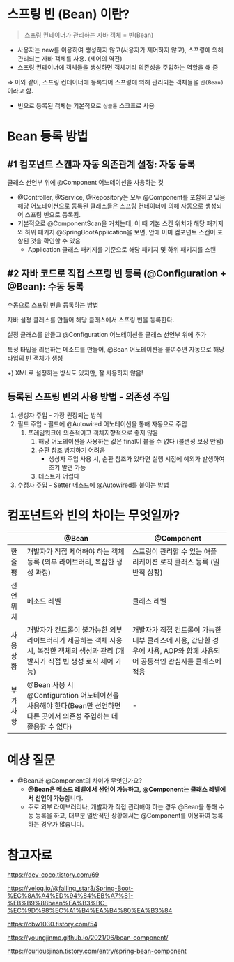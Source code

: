 # 스프링 빈 (Bean) 이란?


> 스프링 컨테이너가 관리하는 자바 객체 = 빈(Bean)
> 
- 사용자는 new를 이용하여 생성하지 않고(사용자가 제어하지 않고),
스프링에 의해 관리되는 자바 객체를 사용. (제어의 역전)
- 스프링 컨테이너에 객체들을 생성하면 객체끼리 의존성을 주입하는 역할을 해 줌

⇒ 이와 같이, 스프링 컨테이너에 등록되어 스프링에 의해 관리되는 객체들을 `빈(Bean)` 이라고 함.

- 빈으로 등록된 객체는 기본적으로 `싱글톤` 스코프로 사용

# Bean 등록 방법


## #1 컴포넌트 스캔과 자동 의존관계 설정: 자동 등록

클래스 선언부 위에 @Component 어노테이션을 사용하는 것

- @Controller, @Service, @Repository는 모두 @Component를 포함하고 있음
해당 어노테이션으로 등록된 클래스들은 스프링 컨테이너에 의해 자동으로 생성되어 스프링 빈으로 등록됨.
- 기본적으로 @ComponentScan을 거치는데, 이 때 기본 스캔 위치가 해당 패키지와 하위 패키지
@SpringBootApplication을 보면, 안에 이미 컴포넌트 스캔이 포함된 것을 확인할 수 있음
    - Application 클래스 패키지를 기준으로 해당 패키지 및 하위 패키지를 스캔

## #2 자바 코드로 직접 스프링 빈 등록 (@Configuration + @Bean): 수동 등록

수동으로 스프링 빈을 등록하는 방법

자바 설정 클래스를 만들어 해당 클래스에서 스프링 빈을 등록한다.

설정 클래스를 만들고 @Configuration 어노테이션을 클래스 선언부 위에 추가

특정 타입을 리턴하는 메소드를 만들어, @Bean 어노테이션을 붙여주면 자동으로 해당 타입의 빈 객체가 생성

+) XML로 설정하는 방식도 있지만, 잘 사용하지 않음!

## 등록된 스프링 빈의 사용 방법 - 의존성 주입

1. 생성자 주입 - 가장 권장되는 방식
2. 필드 주입 - 필드에 @Autowired 어노테이션을 통해 자동으로 주입
    1. 프레임워크에 의존적이고 객체지향적으로 좋지 않음
        1. 해당 어노테이션을 사용하는 값은 final이 붙을 수 없다 (불변성 보장 안됨)
        2. 순환 참조 방지하기 어려움
            - 생성자 주입 사용 시, 순환 참조가 있다면 실행 시점에 예외가 발생하여 조기 발견 가능
        3. 테스트가 어렵다
3. 수정자 주입 - Setter 메소드에 @Autowired를 붙이는 방법

# 컴포넌트와 빈의 차이는 무엇일까?


|  | @Bean | @Component |
| --- | --- | --- |
| 한줄평 | 개발자가 직접 제어해야 하는 객체 등록 (외부 라이브러리, 복잡한 생성 과정) | 스프링이 관리할 수 있는 애플리케이션 로직 클래스 등록 (일반적 상황) |
| 선언 위치 | 메소드 레벨 | 클래스 레벨 |
| 사용 상황 | 개발자가 컨트롤이 불가능한 외부 라이브러리가 제공하는 객체 사용 시, 복잡한 객체의 생성과 관리 (개발자가 직접 빈 생성 로직 제어 가능) | 개발자가 직접 컨트롤이 가능한 내부 클래스에 사용, 간단한 경우에 사용, AOP와 함께 사용되어 공통적인 관심사를 클래스에 적용 |
| 부가 사항 | @Bean 사용 시 @Configuration 어노테이션을 사용해야 한다(Bean만 선언하면 다른 곳에서 의존성 주입하는 데 활용할 수 없다) | - |

# 예상 질문
- @Bean과 @Component의 차이가 무엇인가요?
  - **@Bean은 메소드 레벨에서 선언이 가능하고, @Component는 클래스 레벨에서 선언이 가능**합니다.
  - 주로 외부 라이브러리나, 개발자가 직접 관리해야 하는 경우 @Bean을 통해 수동 등록을 하고, 대부분 일반적인 상황에서는 @Component를 이용하여 등록하는 경우가 많습니다.

# 참고자료

https://dev-coco.tistory.com/69

https://velog.io/@falling_star3/Spring-Boot-%EC%8A%A4%ED%94%84%EB%A7%81-%EB%B9%88bean%EA%B3%BC-%EC%9D%98%EC%A1%B4%EA%B4%80%EA%B3%84

https://cbw1030.tistory.com/54

https://youngjinmo.github.io/2021/06/bean-component/

https://curiousjinan.tistory.com/entry/spring-bean-component
